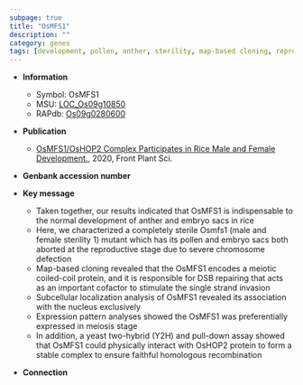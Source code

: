 ```yaml
---
subpage: true
title: "OsMFS1"
description: ""
category: genes
tags: [development, pollen, anther, sterility, map-based cloning, reproductive, nucleus, meiosis, sterile, meiotic, male sterility, homologous recombination]
---
```


* **Information**  
    + Symbol: OsMFS1  
    + MSU: [LOC_Os09g10850](http://rice.plantbiology.msu.edu/cgi-bin/ORF_infopage.cgi?orf=LOC_Os09g10850)  
    + RAPdb: [Os09g0280600](http://rapdb.dna.affrc.go.jp/viewer/gbrowse_details/irgsp1?name=Os09g0280600)  

* **Publication**  
    + [OsMFS1/OsHOP2 Complex Participates in Rice Male and Female Development.](http://www.ncbi.nlm.nih.gov/pubmed?term=OsMFS1/OsHOP2+Complex+Participates+in+Rice+Male+and+Female+Development.%5BTitle%5D), 2020, Front Plant Sci.

* **Genbank accession number**  

* **Key message**  
    + Taken together, our results indicated that OsMFS1 is indispensable to the normal development of anther and embryo sacs in rice
    + Here, we characterized a completely sterile Osmfs1 (male and female sterility 1) mutant which has its pollen and embryo sacs both aborted at the reproductive stage due to severe chromosome defection
    + Map-based cloning revealed that the OsMFS1 encodes a meiotic coiled-coil protein, and it is responsible for DSB repairing that acts as an important cofactor to stimulate the single strand invasion
    + Subcellular localization analysis of OsMFS1 revealed its association with the nucleus exclusively
    + Expression pattern analyses showed the OsMFS1 was preferentially expressed in meiosis stage
    + In addition, a yeast two-hybrid (Y2H) and pull-down assay showed that OsMFS1 could physically interact with OsHOP2 protein to form a stable complex to ensure faithful homologous recombination

* **Connection**  



